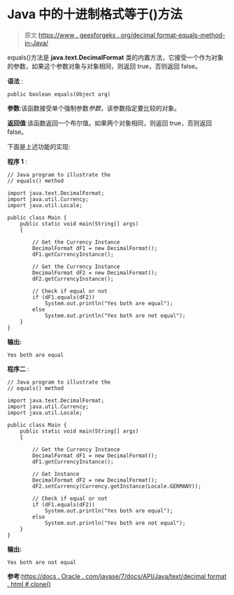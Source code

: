# Java 中的十进制格式等于()方法

> 原文:[https://www . geesforgeks . org/decimal format-equals-method-in-Java/](https://www.geeksforgeeks.org/decimalformat-equals-method-in-java/)

equals()方法是 **java.text.DecimalFormat** 类的内置方法，它接受一个作为对象的参数，如果这个参数对象与对象相同，则返回 true，否则返回 false。

**语法** :

```
public boolean equals(Object arg)

```

**参数**:该函数接受单个强制参数*参数*，该参数指定要比较的对象。

**返回值**:该函数返回一个布尔值。如果两个对象相同，则返回 true，否则返回 false。

下面是上述功能的实现:

**程序 1** :

```
// Java program to illustrate the
// equals() method

import java.text.DecimalFormat;
import java.util.Currency;
import java.util.Locale;

public class Main {
    public static void main(String[] args)
    {

        // Get the Currency Instance
        DecimalFormat dF1 = new DecimalFormat();
        dF1.getCurrencyInstance();

        // Get the Currency Instance
        DecimalFormat dF2 = new DecimalFormat();
        dF2.getCurrencyInstance();

        // Check if equal or not
        if (dF1.equals(dF2))
            System.out.println("Yes both are equal");
        else
            System.out.println("Yes both are not equal");
    }
}
```

**输出:**

```
Yes both are equal

```

**程序二** :

```
// Java program to illustrate the
// equals() method

import java.text.DecimalFormat;
import java.util.Currency;
import java.util.Locale;

public class Main {
    public static void main(String[] args)
    {

        // Get the Currency Instance
        DecimalFormat dF1 = new DecimalFormat();
        dF1.getCurrencyInstance();

        // Get Instance
        DecimalFormat dF2 = new DecimalFormat();
        dF2.setCurrency(Currency.getInstance(Locale.GERMANY));

        // Check if equal or not
        if (dF1.equals(dF2))
            System.out.println("Yes both are equal");
        else
            System.out.println("Yes both are not equal");
    }
}
```

**输出:**

```
Yes both are not equal

```

**参考**:[https://docs . Oracle . com/javase/7/docs/API/Java/text/decimal format . html # clone()](https://docs.oracle.com/javase/7/docs/api/java/text/DecimalFormat.html#clone())